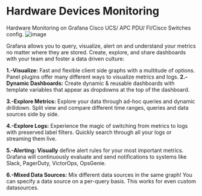 # Hardware Devices Monitoring 
Hardware Monitoring on Grafana Cisco UCS/ APC PDU/ FI/Cisco Switches config.
![image](https://user-images.githubusercontent.com/30586376/117644657-5645c580-b1a7-11eb-9a8c-ad8a72712ee4.png)

Grafana allows you to query, visualize, alert on and understand your metrics no matter where they are stored. Create, explore, and share dashboards with your team and foster a data driven culture:

**1.-**Visualize**:** Fast and flexible client side graphs with a multitude of options. Panel plugins offer many different ways to visualize metrics and logs.
**2.-Dynamic Dashboards:** Create dynamic & reusable dashboards with template variables that appear as dropdowns at the top of the dashboard.

**3.-Explore Metrics:** Explore your data through ad-hoc queries and dynamic drilldown. Split view and compare different time ranges, queries and data sources side by side.

**4.-Explore Logs:** Experience the magic of switching from metrics to logs with preserved label filters. Quickly search through all your logs or streaming them live.

**5.-Alerting: Visually** define alert rules for your most important metrics. Grafana will continuously evaluate and send notifications to systems like Slack, PagerDuty, VictorOps, OpsGenie.

**6.-Mixed Data Sources:** Mix different data sources in the same graph! You can specify a data source on a per-query basis. This works for even custom datasources.
